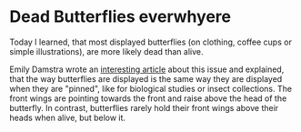 # Dead Butterflies everwhyere

Today I learned, that most displayed butterflies (on clothing, coffee cups or simple illustrations), are more likely dead than alive.

Emily Damstra wrote an [interesting article](https://emilydamstra.com/news/please-enough-dead-butterflies/) about this issue and explained, that the way butterflies are displayed
is the same way they are displayed when they are "pinned", like for biological studies or insect collections. The front wings are pointing towards the front and raise above the head
of the butterfly. In contrast, butterflies rarely hold their front wings above their heads when alive, but below it.
